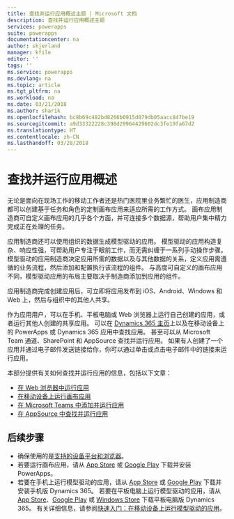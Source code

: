 ```yaml
---
title: 查找并运行应用概述主题 | Microsoft 文档
description: 查找并运行应用概述主题
services: powerapps
suite: powerapps
documentationcenter: na
author: skjerland
manager: kfile
editor: ''
tags: ''
ms.service: powerapps
ms.devlang: na
ms.topic: article
ms.tgt_pltfrm: na
ms.workload: na
ms.date: 03/21/2018
ms.author: sharik
ms.openlocfilehash: bc8b69c482bd8266b0915d079db05aacc847be19
ms.sourcegitcommit: a9d33322228c398d29964429602dc3fe19fa67d2
ms.translationtype: HT
ms.contentlocale: zh-CN
ms.lasthandoff: 03/28/2018
---
```

# <a name="find-and-run-apps-overview"></a>查找并运行应用概述
无论是面向在现场工作的移动工作者还是热门医院里业务繁忙的医生，应用制造商都可以创建基于任务和角色的定制画布应用来适应所需的工作方式。 画布应用制造商可自定义画布应用的几乎各个方面，并可连接多个数据源，帮助用户集中精力完成正在处理的任务。

应用制造商还可以使用组织的数据生成模型驱动的应用。 模型驱动的应用构造复杂、响应性强，可帮助用户专注于眼前工作，而无需纠缠于一系列手动操作步骤。 模型驱动的应用制造商决定应用所需的数据以及与其他数据的关系，定义应用需遵循的业务流程，然后添加和配置执行该流程的组件。 与高度可自定义的画布应用不同，模型驱动应用的布局主要取决于制造商添加到应用的组件。

应用制造商完成创建应用后，可立即将应用发布到 iOS、Android、Windows 和 Web 上，然后与组织中的其他人共享。

作为应用用户，可以在手机、平板电脑或 Web 浏览器上运行自己创建的应用，或者运行其他人创建的共享应用。 可以在 [Dynamics 365 主页](https://home.dynamics.com/)上以及在移动设备上的 PowerApps 或 Dynamics 365 应用中查找应用。 甚至可以从 Microsoft Team 通道、SharePoint 和 AppSource 查找并运行应用。 如果有人创建了一个应用并通过电子邮件发送链接给你，你可以通过单击或点击电子邮件中的链接来运行应用。

本部分提供有关如何查找并运行应用的信息，包括以下文章：

* [在 Web 浏览器中运行应用](run-app-browser.md)
* [在移动设备上运行画布应用](run-app-client.md)
* [在 Microsoft Teams 中添加并运行应用](open-app-embedded-in-teams.md)
* [在 AppSource 中查找并运行应用](app-source.md)

## <a name="next-steps"></a>后续步骤
* 确保使用的是[支持的设备平台和浏览器](../maker/canvas-apps/limits-and-config.md)。
* 若要运行画布应用，请从 [App Store](https://itunes.apple.com/app/powerapps/id1047318566?mt=8) 或 [Google Play](https://play.google.com/store/apps/details?id=com.microsoft.msapps) 下载并安装 PowerApps。
* 若要在手机上运行模型驱动的应用，请从 [App Store](https://itunes.apple.com/app/dynamics-crm-for-phones/id1003997947?ls=1&mt=8) 或 [Google Play](https://play.google.com/store/apps/details?id=com.microsoft.crm.crmphone) 下载并安装手机版 Dynamics 365。 若要在平板电脑上运行模型驱动的应用，请从 [App Store](https://itunes.apple.com/app/microsoft-dynamics-crm/id678800460?mt=8)、[Google Play](https://play.google.com/store/apps/details?id=com.microsoft.crm.crmtablet) 或 [Windows Store](https://www.microsoft.com/store/p/microsoft-dynamics-365/9nblggh4rfqp) 下载平板电脑版 Dynamics 365。 有关详细信息，请参阅[快速入门：在移动设备上运行模型驱动的应用](run-app-client-model-driven.md)。
